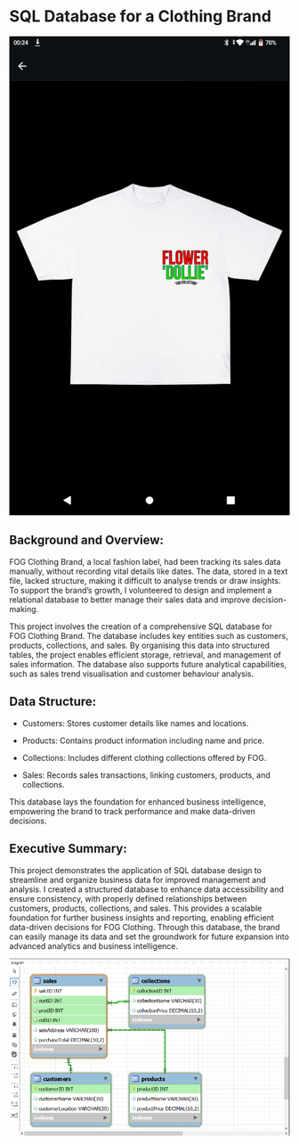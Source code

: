 # SQL Database for a Clothing Brand

<p align="center">
<img src="fogtee.png">
</p>

## Background and Overview:

FOG Clothing Brand, a local fashion label, had been tracking its sales data manually, without recording vital details like dates. The data, stored in a text file, lacked structure, making it difficult to analyse trends or draw insights. To support the brand’s growth, I volunteered to design and implement a relational database to better manage their sales data and improve decision-making.

This project involves the creation of a comprehensive SQL database for FOG Clothing Brand. The database includes key entities such as customers, products, collections, and sales. By organising this data into structured tables, the project enables efficient storage, retrieval, and management of sales information. The database also supports future analytical capabilities, such as sales trend visualisation and customer behaviour analysis.

## Data Structure:

- Customers: Stores customer details like names and locations.

- Products: Contains product information including name and price.

- Collections: Includes different clothing collections offered by FOG.

- Sales: Records sales transactions, linking customers, products, and collections.


This database lays the foundation for enhanced business intelligence, empowering the brand to track performance and make data-driven decisions.

## Executive Summary:

This project demonstrates the application of SQL database design to streamline and organize business data for improved management and analysis. I created a structured database to enhance data accessibility and ensure consistency, with properly defined relationships between customers, products, collections, and sales. This provides a scalable foundation for further business insights and reporting, enabling efficient data-driven decisions for FOG Clothing. Through this database, the brand can easily manage its data and set the groundwork for future expansion into advanced analytics and business intelligence.

<p align="center">
<img src="Sales ERD.png">
</p>

